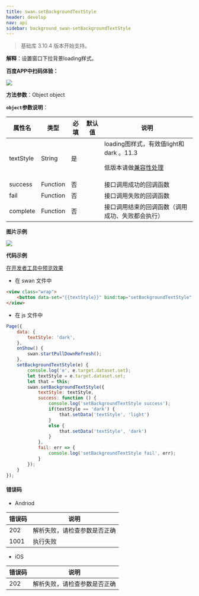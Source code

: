 ```yaml
---
title: swan.setBackgroundTextStyle
header: develop
nav: api
sidebar: background_swan-setBackgroundTextStyle
---
```


 
> 基础库 3.10.4 版本开始支持。

**解释**：设置窗口下拉背景loading样式。

**百度APP中扫码体验：**

<img src="https://b.bdstatic.com/miniapp/assets/images/doc_demo/fragment_setBackgroundTextStyle.png"  class="demo-qrcode-image" />

**方法参数**：Object object

**`object`参数说明**：

|属性名 |类型  |必填 | 默认值 |说明|
|---- | ---- | ---- | ----|----|
|textStyle |String | 是| | loading图样式，有效值light和dark 。11.3 <p>低版本请做<a href="https://smartprogram.baidu.com/docs/develop/swan/compatibility/">兼容性处理</a>|
|success |Function  |  否 |   | 接口调用成功的回调函数 | 
|fail  |  Function |   否  |   | 接口调用失败的回调函数| 
|complete   | Function  |  否 |   |  接口调用结束的回调函数（调用成功、失败都会执行）| 

**图片示例**

<div class="m-doc-custom-examples">
    <div class="m-doc-custom-examples-correct">
        <img src="https://b.bdstatic.com/miniapp/image/setBackgroundTextStyle.gif">
    </div>
    <div class="m-doc-custom-examples-correct">
        <img src=" ">
    </div>
    <div class="m-doc-custom-examples-correct">
        <img src=" ">
    </div>     
</div>

**代码示例**

<a href="swanide://fragment/1a44f9e8f4e4cf559c3750e2e0ebc1061574253034280" title="在开发者工具中预览效果" target="_self">在开发者工具中预览效果</a>


* 在 swan 文件中

```html
<view class="wrap">
    <button data-set="{{textStyle}}" bind:tap="setBackgroundTextStyle" hover-stop-propagation="true" type='primary'>点击切换loading样式为：{{textStyle}}</button>
</view>
```

* 在 js 文件中

```js
Page({
    data: {
        textStyle: 'dark',
    },
    onShow() {
        swan.startPullDownRefresh();
    },
    setBackgroundTextStyle(e) {
        console.log('e', e.target.dataset.set);
        let textStyle = e.target.dataset.set;
        let that = this;
        swan.setBackgroundTextStyle({
            textStyle: textStyle,
            success: function () {
                console.log('setBackgroundTextStyle success');
                if(textStyle == 'dark') {
                    that.setData('textStyle', 'light')
                }
                else {
                    that.setData('textStyle', 'dark')
                }
            },
            fail: err => {
                console.log('setBackgroundTextStyle fail', err);
            }
        });
    }
});
```



#### 错误码
* Andriod

|错误码|说明|
|--|--|
|202|解析失败，请检查参数是否正确      |
|1001|执行失败|

* iOS

|错误码|说明|
|--|--|
|202|解析失败，请检查参数是否正确      |   
